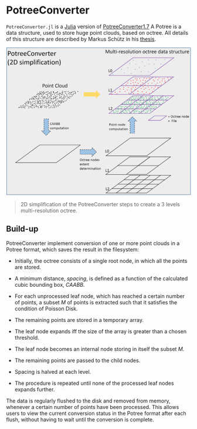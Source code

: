 # PotreeConverter

`PotreeConverter.jl` is a [Julia](http://julialang.org) version of [PotreeConverter1.7](https://github.com/potree/PotreeConverter/tree/c981602744a11c91e8bc1de55bc21be5af0f14b8)
A Potree is a data structure, used to store huge point clouds, based on octree. All details of this structure are described by Markus Schütz in his [thesis](https://www.cg.tuwien.ac.at/research/publications/2016/SCHUETZ-2016-POT/SCHUETZ-2016-POT-thesis.pdf).

![potree](./images/potreeconverter.png)
> 2D simplification of the PotreeConverter steps to create a 3 levels multi-resolution octree.

## Build-up
 PotreeConverter implement conversion of one or more point clouds in a Potree format, which saves the result in the filesystem:

 - Initially, the octree consists of a single root node, in which all the points are stored.

 - A minimum distance, *spacing*, is defined as a function of the calculated cubic bounding box, *CAABB*.

 - For each unprocessed leaf node, which has reached a certain number of points, a subset *M* of points is extracted such that it satisfies the condition of Poisson Disk.

 - The remaining points are stored in a temporary array.

 - The leaf node expands iff the size of the array is greater than a chosen threshold.

 - The leaf node becomes an internal node storing in itself the subset *M*.

 - The remaining points are passed to the child nodes.

 - Spacing is halved at each level.

 - The procedure is repeated until none of the processed leaf nodes expands further.


The data is regularly flushed to the disk and removed from memory, whenever a certain number of points have been processed. This allows users to view the current conversion status in the Potree format after each flush, without having to wait until the conversion is complete.
